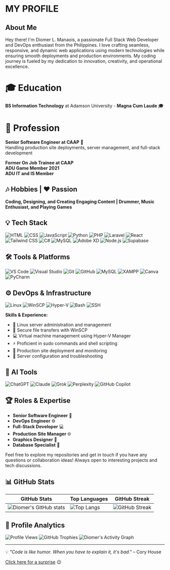 # MY PROFILE

## About Me
Hey there! I'm Diomer L. Manaois, a passionate Full Stack Web Developer and DevOps enthusiast from the Philippines. I love crafting seamless, responsive, and dynamic web applications using modern technologies while ensuring smooth deployments and production environments. My coding journey is fueled by my dedication to innovation, creativity, and operational excellence.

# 🎓 Education
**BS Information Technology** at Adamson University - **Magna Cum Laude** 🎓

# 💼 Profession
**Senior Software Engineer at CAAP** 🚀  
Handling production site deployments, server management, and full-stack development

**Former On Job Trainee at CAAP**  
**ADU Game Member 2021**  
**ADU IT and IS Member**

## 🎶 Hobbies | ❤️ Passion
**Coding, Designing, and Creating Engaging Content | Drummer, Music Enthusiast, and Playing Games**

## 💡 Tech Stack
![HTML](https://img.shields.io/badge/HTML5-E34F26?style=for-the-badge&logo=html5&logoColor=white) ![CSS](https://img.shields.io/badge/CSS3-1572B6?style=for-the-badge&logo=css3&logoColor=white) ![JavaScript](https://img.shields.io/badge/JavaScript-F7DF1E?style=for-the-badge&logo=javascript&logoColor=black) ![Python](https://img.shields.io/badge/Python-3776AB?style=for-the-badge&logo=python&logoColor=white) ![PHP](https://img.shields.io/badge/PHP-777BB4?style=for-the-badge&logo=php&logoColor=white) ![Laravel](https://img.shields.io/badge/Laravel-FF2D20?style=for-the-badge&logo=laravel&logoColor=white) ![React](https://img.shields.io/badge/React-61DAFB?style=for-the-badge&logo=react&logoColor=black) ![Tailwind CSS](https://img.shields.io/badge/Tailwind_CSS-38B2AC?style=for-the-badge&logo=tailwind-css&logoColor=white) ![C#](https://img.shields.io/badge/C%23-239120?style=for-the-badge&logo=c-sharp&logoColor=white) ![MySQL](https://img.shields.io/badge/MySQL-4479A1?style=for-the-badge&logo=mysql&logoColor=white) ![Adobe XD](https://img.shields.io/badge/Adobe_XD-FF61F6?style=for-the-badge&logo=adobe-xd&logoColor=white) ![Node.js](https://img.shields.io/badge/Node.js-339933?style=for-the-badge&logo=nodedotjs&logoColor=white)
![Supabase](https://img.shields.io/badge/Supabase-3ECF8E?style=for-the-badge&logo=supabase&logoColor=white)

## 🛠️ Tools & Platforms
![VS Code](https://img.shields.io/badge/VS_Code-007ACC?style=for-the-badge&logo=visual-studio-code&logoColor=white) ![Visual Studio](https://img.shields.io/badge/Visual_Studio-5C2D91?style=for-the-badge&logo=visual-studio&logoColor=white) ![Git](https://img.shields.io/badge/Git-F05032?style=for-the-badge&logo=git&logoColor=white) ![GitHub](https://img.shields.io/badge/GitHub-181717?style=for-the-badge&logo=github&logoColor=white) ![MySQL](https://img.shields.io/badge/MySQL-4479A1?style=for-the-badge&logo=mysql&logoColor=white) ![XAMPP](https://img.shields.io/badge/XAMPP-FB7A24?style=for-the-badge&logo=xampp&logoColor=white) ![Canva](https://img.shields.io/badge/Canva-00C4CC?style=for-the-badge&logo=canva&logoColor=white) ![PyCharm](https://img.shields.io/badge/PyCharm-000000?style=for-the-badge&logo=pycharm&logoColor=white)

## ⚙️ DevOps & Infrastructure
![Linux](https://img.shields.io/badge/Linux-FCC624?style=for-the-badge&logo=linux&logoColor=black) ![WinSCP](https://img.shields.io/badge/WinSCP-00A0E3?style=for-the-badge&logo=files&logoColor=white) ![Hyper-V](https://img.shields.io/badge/Hyper--V-0078D4?style=for-the-badge&logo=microsoft&logoColor=white) ![Bash](https://img.shields.io/badge/Bash-4EAA25?style=for-the-badge&logo=gnu-bash&logoColor=white) ![SSH](https://img.shields.io/badge/SSH-4D4D4D?style=for-the-badge&logo=windows-terminal&logoColor=white)

**Skills & Experience:**
- 🐧 Linux server administration and management
- 📁 Secure file transfers with WinSCP
- 💻 Virtual machine management using Hyper-V Manager
- ⚡ Proficient in sudo commands and shell scripting
- 🚀 Production site deployment and monitoring
- 🔧 Server configuration and troubleshooting

## 🧠 AI Tools
![ChatGPT](https://img.shields.io/badge/ChatGPT-10a37f?style=for-the-badge&logo=openai&logoColor=white) ![Claude](https://img.shields.io/badge/Claude-f8c307?style=for-the-badge&logo=anthropic&logoColor=black) ![Grok](https://img.shields.io/badge/Grok-0052cc?style=for-the-badge&logo=atlassian&logoColor=white) ![Perplexity](https://img.shields.io/badge/Perplexity-006699?style=for-the-badge&logo=perplexity&logoColor=white) ![GitHub Copilot](https://img.shields.io/badge/GitHub_Copilot-181717?style=for-the-badge&logo=github&logoColor=white)

## 🏆 Roles & Expertise
- **Senior Software Engineer** 🚀
- **DevOps Engineer** ⚙️
- **Full-Stack Developer** 💻
- **Production Site Manager** 🌐
- **Graphics Designer** 🎨
- **Database Specialist** 💾

Feel free to explore my repositories and get in touch if you have any questions or collaboration ideas! Always open to interesting projects and tech discussions.

## 📊 GitHub Stats
| GitHub Stats | Top Languages | GitHub Streak |
|---|---|---|
| ![Diomer's GitHub stats](https://github-readme-stats.vercel.app/api?username=fury1021&show_icons=true&theme=radical) | ![Top Langs](https://github-readme-stats.vercel.app/api/top-langs/?username=fury1021&layout=compact&theme=radical) | ![GitHub Streak](https://streak-stats.demolab.com/?user=fury1021&theme=radical) |

## 🚀 Profile Analytics
![Profile Views](https://komarev.com/ghpvc/?username=fury1021&color=blue)
![GitHub Trophies](https://github-profile-trophy.vercel.app/?username=fury1021&theme=darkhub)
![Diomer's Activity Graph](https://github-readme-activity-graph.vercel.app/graph?username=fury1021&theme=react-dark)

---

💡 *"Code is like humor. When you have to explain it, it's bad."* – Cory House

[Click here for a surprise](https://www.youtube.com/watch?v=dQw4w9WgXcQ) 😉
